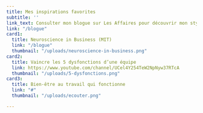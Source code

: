 ```yaml
---
title: Mes inspirations favorites
subtitle: ''
link_text: Consulter mon blogue sur Les Affaires pour découvrir mon style >
link: "/blogue"
card1:
  title: Neuroscience in Business (MIT)
  link: "/blogue"
  thumbnail: "/uploads/neuroscience-in-business.png"
card2:
  title: Vaincre les 5 dysfonctions d’une équipe
  link: https://www.youtube.com/channel/UCel4Y254TeW2NpNyw37RTcA
  thumbnail: "/uploads/5-dysfonctions.png"
card3:
  title: Bien-être au travail qui fonctionne
  link: "#"
  thumbnail: "/uploads/ecouter.png"

---
```

